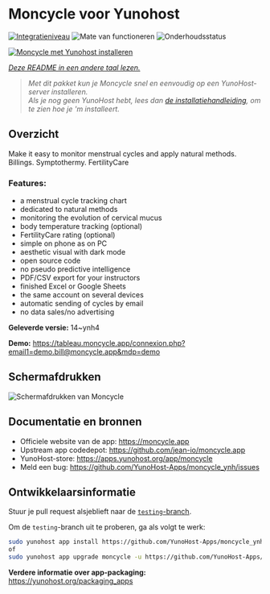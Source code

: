 <!--
NB: Deze README is automatisch gegenereerd door <https://github.com/YunoHost/apps/tree/master/tools/readme_generator>
Hij mag NIET handmatig aangepast worden.
-->

# Moncycle voor Yunohost

[![Integratieniveau](https://apps.yunohost.org/badge/integration/moncycle)](https://ci-apps.yunohost.org/ci/apps/moncycle/)
![Mate van functioneren](https://apps.yunohost.org/badge/state/moncycle)
![Onderhoudsstatus](https://apps.yunohost.org/badge/maintained/moncycle)

[![Moncycle met Yunohost installeren](https://install-app.yunohost.org/install-with-yunohost.svg)](https://install-app.yunohost.org/?app=moncycle)

*[Deze README in een andere taal lezen.](./ALL_README.md)*

> *Met dit pakket kun je Moncycle snel en eenvoudig op een YunoHost-server installeren.*  
> *Als je nog geen YunoHost hebt, lees dan [de installatiehandleiding](https://yunohost.org/install), om te zien hoe je 'm installeert.*

## Overzicht

Make it easy to monitor menstrual cycles and apply natural methods. Billings. Symptothermy. FertilityCare

### Features:

- a menstrual cycle tracking chart
- dedicated to natural methods
- monitoring the evolution of cervical mucus
- body temperature tracking (optional)
- FertilityCare rating (optional)
- simple on phone as on PC
- aesthetic visual with dark mode
- open source code
- no pseudo predictive intelligence
- PDF/CSV export for your instructors
- finished Excel or Google Sheets
- the same account on several devices
- automatic sending of cycles by email
- no data sales/no advertising

**Geleverde versie:** 14~ynh4

**Demo:** <https://tableau.moncycle.app/connexion.php?email1=demo.bill@moncycle.app&mdp=demo>

## Schermafdrukken

![Schermafdrukken van Moncycle](./doc/screenshots/moncycle_app.png)

## Documentatie en bronnen

- Officiele website van de app: <https://moncycle.app>
- Upstream app codedepot: <https://github.com/jean-io/moncycle.app>
- YunoHost-store: <https://apps.yunohost.org/app/moncycle>
- Meld een bug: <https://github.com/YunoHost-Apps/moncycle_ynh/issues>

## Ontwikkelaarsinformatie

Stuur je pull request alsjeblieft naar de [`testing`-branch](https://github.com/YunoHost-Apps/moncycle_ynh/tree/testing).

Om de `testing`-branch uit te proberen, ga als volgt te werk:

```bash
sudo yunohost app install https://github.com/YunoHost-Apps/moncycle_ynh/tree/testing --debug
of
sudo yunohost app upgrade moncycle -u https://github.com/YunoHost-Apps/moncycle_ynh/tree/testing --debug
```

**Verdere informatie over app-packaging:** <https://yunohost.org/packaging_apps>
